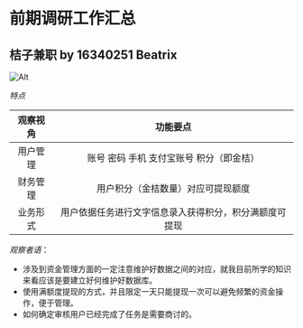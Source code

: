# 前期调研工作汇总
## 桔子兼职 by 16340251 Beatrix
![Alt](OrangeJob.png)

*特点*

|观察视角|功能要点|
|:---:|:---:|
|用户管理|账号 密码 手机 支付宝账号 积分（即金桔）|
|财务管理|用户积分（金桔数量）对应可提现额度|
|业务形式|用户依据任务进行文字信息录入获得积分，积分满额度可提现|

*观察者语*：
  - 涉及到资金管理方面的一定注意维护好数据之间的对应，就我目前所学的知识来看应该是要建立好何维护好数据库。
  - 使用满额度提现的方式，并且限定一天只能提现一次可以避免频繁的资金操作，便于管理。
  - 如何确定审核用户已经完成了任务是需要商讨的。
